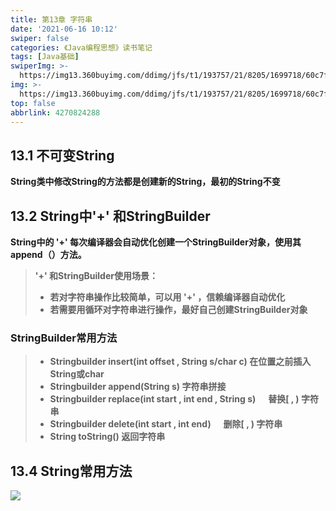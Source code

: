 ```yaml
---
title: 第13章 字符串
date: '2021-06-16 10:12'
swiper: false
categories: 《Java编程思想》读书笔记
tags: [Java基础]
swiperImg: >-
  https://img13.360buyimg.com/ddimg/jfs/t1/193757/21/8205/1699718/60c7fc81Ed0f17d7b/65a7dc35be8430f2.jpg
img: >-
  https://img13.360buyimg.com/ddimg/jfs/t1/193757/21/8205/1699718/60c7fc81Ed0f17d7b/65a7dc35be8430f2.jpg
top: false
abbrlink: 4270824288
---
```



## 13.1 不可变String
**String类中修改String的方法都是创建新的String，最初的String不变**
## 13.2 String中'+' 和StringBuilder
**String中的 '+' 每次编译器会自动优化创建一个StringBuilder对象，使用其append（）方法。**
> **'+' 和StringBuilder使用场景：**
> - **若对字符串操作比较简单，可以用 '+' ，信赖编译器自动优化**
> - **若需要用循环对字符串进行操作，最好自己创建StringBuilder对象**


### StringBuilder常用方法
> - **Stringbuilder insert(int offset , String s/char c)          在位置之前插入String或char**
> - **Stringbuilder append(String s)                                  字符串拼接**
> - **Stringbuilder replace(int start , int end , String s)       替换[ , ) 字符串**
> - **Stringbuilder delete(int start , int end)                       删除[ , ) 字符串**
> - **String toString()                                                      返回字符串**



## 13.4 String常用方法
![](https://img14.360buyimg.com/ddimg/jfs/t1/181445/2/9464/261049/60c94bfdE276da18f/707e4518ef45b22c.png)
